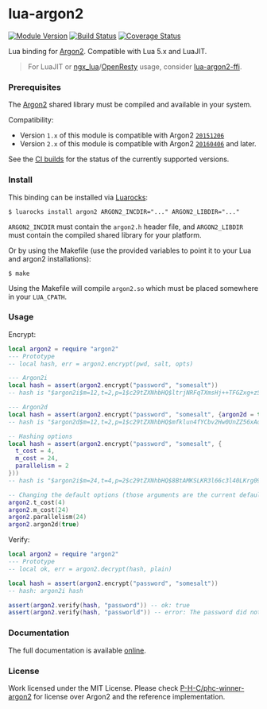 # lua-argon2
[![Module Version][badge-version-image]][luarocks-argon2]
[![Build Status][badge-travis-image]][badge-travis-url]
[![Coverage Status][badge-coveralls-image]][badge-coveralls-url]

Lua binding for [Argon2]. Compatible with Lua 5.x and LuaJIT.

> For LuaJIT or [ngx_lua]/[OpenResty] usage, consider
> [lua-argon2-ffi](https://github.com/thibaultCha/lua-argon2-ffi).

### Prerequisites

The [Argon2] shared library must be compiled and available in your system.

Compatibility:
- Version `1.x` of this module is compatible with Argon2
  [`20151206`](https://github.com/P-H-C/phc-winner-argon2/releases/tag/20151206)
- Version `2.x` of this module is compatible with Argon2
  [`20160406`](https://github.com/P-H-C/phc-winner-argon2/releases/tag/20160406)
  and later.

See the [CI builds][badge-coveralls-url] for the status of the currently
supported versions.

### Install

This binding can be installed via [Luarocks](https://luarocks.org):

```
$ luarocks install argon2 ARGON2_INCDIR="..." ARGON2_LIBDIR="..."
```

`ARGON2_INCDIR` must contain the `argon2.h` header file, and `ARGON2_LIBDIR`
must contain the compiled shared library for your platform.

Or by using the Makefile (use the provided variables to point it to your Lua
and argon2 installations):

```
$ make
```

Using the Makefile will compile `argon2.so` which must be placed somewhere in
your `LUA_CPATH`.

### Usage

Encrypt:

```lua
local argon2 = require "argon2"
--- Prototype
-- local hash, err = argon2.encrypt(pwd, salt, opts)

--- Argon2i
local hash = assert(argon2.encrypt("password", "somesalt"))
-- hash is "$argon2i$m=12,t=2,p=1$c29tZXNhbHQ$ltrjNRFqTXmsHj++TFGZxg+zSg8hSrrSJiViCRns1HM"

--- Argon2d
local hash = assert(argon2.encrypt("password", "somesalt", {argon2d = true}))
-- hash is "$argon2d$m=12,t=2,p=1$c29tZXNhbHQ$mfklun4fYCbv2Hw0UnZZ56xAqWbjD+XRMSN9h6SfLe4"

-- Hashing options
local hash = assert(argon2.encrypt("password", "somesalt", {
  t_cost = 4,
  m_cost = 24,
  parallelism = 2
}))
-- hash is "$argon2i$m=24,t=4,p=2$c29tZXNhbHQ$8BtAMKSLKR3l66c3l40LKrg09NwLD7hJYfSqoLQyKEE"

-- Changing the default options (those arguments are the current defaults)
argon2.t_cost(4)
argon2.m_cost(24)
argon2.parallelism(24)
argon2.argon2d(true)
```

Verify:

```lua
local argon2 = require "argon2"
--- Prototype
-- local ok, err = argon2.decrypt(hash, plain)

local hash = assert(argon2.encrypt("password", "somesalt"))
-- hash: argon2i hash

assert(argon2.verify(hash, "password")) -- ok: true
assert(argon2.verify(hash, "passworld")) -- error: The password did not match
```

### Documentation

The full documentation is available
[online](http://thibaultcha.github.io/lua-argon2/).

### License

Work licensed under the MIT License. Please check
[P-H-C/phc-winner-argon2][Argon2] for license over Argon2 and the reference
implementation.

[Argon2]: https://github.com/P-H-C/phc-winner-argon2
[luarocks-argon2]: http://luarocks.org/modules/thibaultcha/argon2

[ngx_lua]: https://github.com/openresty/lua-nginx-module
[OpenResty]: https://openresty.org

[badge-travis-url]: https://travis-ci.org/thibaultcha/lua-argon2
[badge-travis-image]: https://travis-ci.org/thibaultcha/lua-argon2.svg?branch=master
[badge-version-image]: https://img.shields.io/badge/version-2.0.0-blue.svg?style=flat
[badge-coveralls-url]: https://coveralls.io/github/thibaultcha/lua-argon2?branch=master
[badge-coveralls-image]: https://coveralls.io/repos/github/thibaultcha/lua-argon2/badge.svg?branch=master
